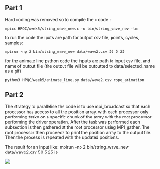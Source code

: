 ## Part 1
Hard coding was removed so to compile the c code :

    mpicc HPQC/week5/string_wave_new.c -o bin/string_wave_new -lm

to run the code the iputs are path for output csv file, points, cycles, samples:

    mpirun -np 2 bin/string_wave_new data/wave2.csv 50 5 25

for the animate line python code the inputs are path to input csv file, and name of output file (the output file will be outputted to data/selected_name as a gif)

    python3 HPQC/week5/animate_line.py data/wave2.csv rope_animation

## Part 2
The strategy to parallelise the code is to use mpi_broadcast so that each processor has access to all the position array, with each processor only performing tasks on 
a specific chunk of the array with the root processor performing the driver operation. After the task was performed each subsection is then gathered at the root 
processor using MPI_gather. The root processor then proceeds to print the position array to the output file. Then the process is repeated with the updated positions.

The result for an input like: mpirun -np 2 bin/string_wave_new data/wave2.csv 50 5 25 is

![](https://github.com/slamlux/HPQC/new/main/week5/sample_animation.gif)
